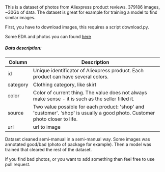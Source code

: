 This is a dataset of photos from Aliexpress product reviews.
379186 images, ~30Gb of data.
The dataset is great for example for training a model to find similar images.

First, you have to download images, this requires a script download.py.

Some EDA and photos you can found [here](https://github.com/deerslab/clothes-dataset/blob/master/eda.ipynb) 

##### Data description:

| Column   | Description                                                                                                                |
|----------|----------------------------------------------------------------------------------------------------------------------------|
| id       | Unique identificator of Aliexpress product. Each product can have several colors.                                         |
| category | Clothing category, like skirt                                                                                              |
| color    | Color of current thing. The value does not always make sense - it is such as the seller filled it.                         |
| source   | Two value possible for each product: 'shop' and 'customer'. 'shop' is usually a good photo. Customer photo closer to life. |
| url      | url to image                                                                                                   |

Dataset cleaned semi-manual in a semi-manual way. Some images was annotated good/bad (photo of package for example). Then a model was trained that cleared the rest of the dataset.

If you find bad photos, or you want to add something then feel free to use pull request.
